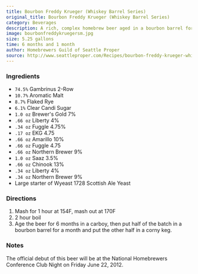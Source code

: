 ```yaml
---
title: Bourbon Freddy Krueger (Whiskey Barrel Series)
original_title: Bourbon Freddy Krueger (Whiskey Barrel Series)
category: Beverages
description: A rich, complex homebrew beer aged in a bourbon barrel for a unique flavor profile. This recipe is a clone of Hair of the Dog's Bourbon Fred, adjusted for available ingredients.
image: bourbonfreddykruegersm.jpg
size: 5.25 gallons
time: 6 months and 1 month
author: Homebrewers Guild of Seattle Proper
source: http://www.seattleproper.com/Recipes/bourbon-freddy-krueger-whiskey-barrel-series/bourbonfreddykruegersm.jpg?attredirects=0
---
```


### Ingredients

* `74.5%` Gambrinus 2-Row
* `10.7%` Aromatic Malt
* `8.7%` Flaked Rye
* `6.1%` Clear Candi Sugar
* `1.0 oz` Brewer's Gold 7%
* `.66 oz` Liberty 4%
* `.34 oz` Fuggle 4.75%
* `.17 oz` EKG 4.75
* `.66 oz` Amarillo 10%
* `.66 oz` Fuggle 4.75
* `.66 oz` Northern Brewer 9%
* `1.0 oz` Saaz 3.5%
* `.66 oz` Chinook 13%
* `.34 oz` Liberty 4%
* `.34 oz` Northern Brewer 9%
* Large starter of Wyeast 1728 Scottish Ale Yeast

### Directions

1. Mash for 1 hour at 154F, mash out at 170F
2. 2 hour boil
3. Age the beer for 6 months in a carboy, then put half of the batch in a bourbon barrel for a month and put the other half in a corny keg.

### Notes

The official debut of this beer will be at the National Homebrewers Conference Club Night on Friday June 22, 2012.